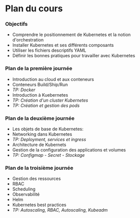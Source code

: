 # Plan du cours

### Objectifs
- Comprendre le positionnement de Kubernetes et la notion d'orchestration
- Installer Kubernetes et ses différents composants
- Utiliser les fichiers descriptifs YAML
- Définir les bonnes pratiques pour travailler avec Kubernetes


### Plan de la première journée
- Introduction au cloud et aux conteneurs
- Conteneurs Build/Ship/Run
- *TP: Docker*
- Introduction à Kuebernetes
- *TP: Création d'un cluster Kubernetes*
- *TP: Création et gestion des pods*

### Plan de la deuxième journée
- Les objets de base de Kubernetes: 
- Networking dans Kubernetes
- *TP: Deployment, services et ingress*
- Architecture de Kubernets 
- Gestion de la configuration des applications et volumes
- *TP: Configmap - Secret - Stockage*

### Plan de la troisième journée
- Gestion des ressources
- RBAC
- Scheduling
- Observabilité
- Helm
- Kubernetes best practices
- *TP: Autoscaling, RBAC, Autoscaling, Kubeadm*




